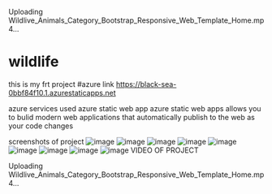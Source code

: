 

Uploading Wildlive_Animals_Category_Bootstrap_Responsive_Web_Template_Home.mp4…

# wildlife
this is my frt project
#azure link https://black-sea-0bbf84f10.1.azurestaticapps.net

azure services used
azure static web app azure static web apps allows you to bulid modern web applications that automatically publish to the web as your code changes


screenshots of project
![image](https://user-images.githubusercontent.com/95036386/176670520-a9ad86f9-7579-4663-8026-24d983410755.png)
![image](https://user-images.githubusercontent.com/95036386/176670704-7d77424a-82db-4062-8392-e08569b1eef9.png)
![image](https://user-images.githubusercontent.com/95036386/176671101-3c11aec6-73bb-4596-a144-f885131dd61c.png)
![image](https://user-images.githubusercontent.com/95036386/176671160-b3e5824b-d895-414e-a6ef-234af6ec9617.png)
![image](https://user-images.githubusercontent.com/95036386/176671192-a4c2722a-d876-47e4-bf4d-8da9f4ff108b.png)
![image](https://user-images.githubusercontent.com/95036386/176671213-ce796f59-1739-4a72-a949-bb448bea95e3.png)
![image](https://user-images.githubusercontent.com/95036386/176671255-4b2c1279-b7dd-4369-b315-4ba85a64c0f4.png)
![image](https://user-images.githubusercontent.com/95036386/176671291-a6fe2cba-5529-4d68-85b0-ab41d1fe081f.png)
![image](https://user-images.githubusercontent.com/95036386/176671315-751b4848-7e63-4c5c-8074-444f663aec65.png)
VIDEO OF PROJECT



Uploading Wildlive_Animals_Category_Bootstrap_Responsive_Web_Template_Home.mp4…

 
